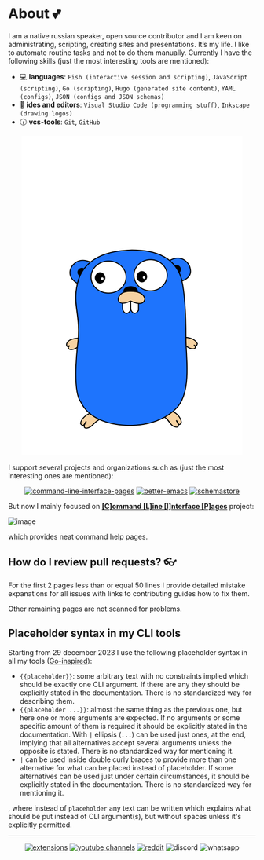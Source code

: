 # About 💕

I am a native russian speaker, open source contributor and I am
keen on administrating, scripting, creating sites and presentations. It’s my life.
I like to automate routine tasks and not to do them manually. Currently I have the following skills
(just the most interesting tools are mentioned):

- :computer: **languages**: `Fish (interactive session and scripting)`, `JavaScript (scripting)`, `Go (scripting)`, `Hugo (generated site content)`, `YAML (configs)`, `JSON (configs and JSON schemas)`
- :memo: **ides and editors**: `Visual Studio Code (programming stuff)`, `Inkscape (drawing logos)`
- :clock130: **vcs-tools**: `Git`, `GitHub`

<div align="center">

![gopher](./animated-jumping-gopher.gif)

</div>

I support several projects and organizations such as (just the most interesting ones are mentioned):

<div align="center">

[![command-line-interface-pages](https://img.shields.io/badge/Command%20Line%20Interface%20Pages:%20organization-owner%20%26%20author-a32236?labelColor=ed425c&style=flat-square)](https://github.com/command-line-interface-pages)
[![better-emacs](https://img.shields.io/badge/Better%20Emacs:%20organization-owner%20%26%20author-a32236?labelColor=ed425c&style=flat-square)](https://github.com/emilyseville7cfg-better-emacs)
[![schemastore](https://img.shields.io/badge/SchemaStore:%20json%20schemas-contributor-a32236?labelColor=ed425c&style=flat-square)](https://github.com/SchemaStore/schemastore/pulls/EmilySeville7cfg) 

</div>

But now I mainly focused on [**[C]ommand [L]ine [I]nterface [P]ages**](https://github.com/command-line-interface-pages/prototypes/tree/main/clip-view) project:

![image](https://user-images.githubusercontent.com/42812113/220039936-52d78a9f-4ef5-4a2f-9bdc-29f43d885ea7.png)

which provides neat command help pages.

## How do I review pull requests? 👓

For the first 2 pages less than or equal 50 lines I provide detailed mistake expanations for all issues
with links to contributing guides how to fix them.

Other remaining pages are not scanned for problems.

## Placeholder syntax in my CLI tools

Starting from 29 december 2023 I use the following placeholder syntax in all my tools ([Go-inspired](https://pkg.go.dev/text/template)):

- `{{placeholder}}`: some arbitrary text with no constraints implied which should be exactly one CLI argument.
  If there are any they should be explicitly stated in the documentation.
  There is no standardized way for describing them.
- `{{placeholder ...}}`: almost the same thing as the previous one, but here one or more arguments are expected.
  If no arguments or some specific amount of them is required it should be explicitly stated in the documentation.
  With `|` ellipsis (`...`) can be used just ones, at the end, implying that all alternatives accept several arguments
  unless the opposite is stated.
  There is no standardized way for mentioning it.
- `|` can be used inside double curly braces to provide more than one alternative for what can be placed instead of placeholder.
  If some alternatives can be used just under certain circumstances, it should be explicitly stated in the documentation.
  There is no standardized way for mentioning it.

, where instead of `placeholder` any text can be written which explains what should be put instead of CLI argument(s),
but without spaces unless it's explicitly permitted.


----

<div align="center">
  
[![extensions](https://img.shields.io/badge/Extensions-orange?logo=readthedocs&logoColor=white)](./extensions.md)
[![youtube channels](https://img.shields.io/badge/Youtube-red?logo=youtube&logoColor=white)](./youtube.md)
[![reddit](https://img.shields.io/badge/Reddit-FF4500?logo=reddit&logoColor=white)](https://www.reddit.com/user/EmilyGraceSeville7cf)
![discord](https://img.shields.io/badge/@emilygraceseville7cf-4955ad?logo=discord&logoColor=white)
![whatsapp](https://img.shields.io/badge/89243311908-10B418?logo=whatsapp&logoColor=white) 

</div>
